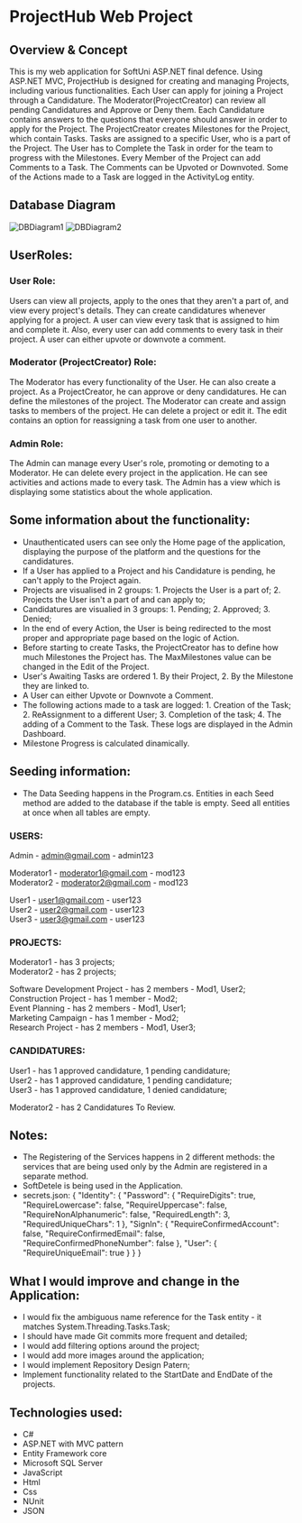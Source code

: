 # ProjectHub Web Project

## Overview & Concept

This is my web application for SoftUni ASP.NET final defence.
Using ASP.NET MVC, ProjectHub is designed for creating and managing Projects, including various functionalities. Each User can apply for joining a Project through a Candidature. The Moderator(ProjectCreator) can review all pending Candidatures and Approve or Deny them.
Each Candidature contains answers to the questions that everyone should answer in order to apply for the Project.
The ProjectCreator creates Milestones for the Project, which contain Tasks. Tasks are assigned to a specific User, who is a part of the Project. The User has to Complete the Task in order for the team to progress with the Milestones.
Every Member of the Project can add Comments to a Task. The Comments can be Upvoted or Downvoted. Some of the Actions made to a Task are logged in the ActivityLog entity.

## Database Diagram

![DBDiagram1](https://github.com/user-attachments/assets/2c083716-3700-4f6b-8038-0e3db08cb317)
![DBDiagram2](https://github.com/user-attachments/assets/fbbe0ab6-59f4-451d-b25a-26a645318882)

## UserRoles:

### User Role:

Users can view all projects, apply to the ones that they aren't a part of, and view every project's details. They can create candidatures whenever applying for a project. A user can view every task that is assigned to him and complete it. Also, every user can add comments to every task in their project. A user can either upvote or downvote a comment.

### Moderator (ProjectCreator) Role:

The Moderator has every functionality of the User. He can also create a project. As a ProjectCreator, he can approve or deny candidatures. He can define the milestones of the project. The Moderator can create and assign tasks to members of the project. He can delete a project or edit it. The edit contains an option for reassigning a task from one user to another.

### Admin Role:

The Admin can manage every User's role, promoting or demoting to a Moderator. He can delete every project in the application. He can see activities and actions made to every task. The Admin has a view which is displaying some statistics about the whole application.

## Some information about the functionality:

- Unauthenticated users can see only the Home page of the application, displaying the purpose of the platform and the questions for the candidatures.
- If a User has applied to a Project and his Candidature is pending, he can't apply to the Project again.
- Projects are visualised in 2 groups: 1. Projects the User is a part of; 2. Projects the User isn't a part of and can apply to;
- Candidatures are visualied in 3 groups: 1. Pending; 2. Approved; 3. Denied;
- In the end of every Action, the User is being redirected to the most proper and appropriate page based on the logic of Action.
- Before starting to create Tasks, the ProjectCreator has to define how much Milestones the Project has. The MaxMilestones value can be changed in the Edit of the Project.
- User's Awaiting Tasks are ordered 1. By their Project, 2. By the Milestone they are linked to.
- A User can either Upvote or Downvote a Comment.
- The following actions made to a task are logged: 1. Creation of the Task; 2. ReAssignment to a different User; 3. Completion of the task; 4. The adding of a Comment to the Task. These logs are displayed in the Admin Dashboard.
- Milestone Progress is calculated dinamically.

## Seeding information:

- The Data Seeding happens in the Program.cs. Entities in each Seed method are added to the database if the table is empty. Seed all entities at once when all tables are empty.

### USERS:

Admin - admin@gmail.com - admin123 <br />

Moderator1 - moderator1@gmail.com - mod123 <br />
Moderator2 - moderator2@gmail.com - mod123 <br />

User1 - user1@gmail.com - user123 <br />
User2 - user2@gmail.com - user123 <br />
User3 - user3@gmail.com - user123 <br />

### PROJECTS:

Moderator1 - has 3 projects; <br />
Moderator2 - has 2 projects; <br />

Software Development Project - has 2 members - Mod1, User2; <br />
Construction Project - has 1 member - Mod2; <br />
Event Planning - has 2 members - Mod1, User1; <br />
Marketing Campaign - has 1 member - Mod2; <br />
Research Project - has 2 members - Mod1, User3; <br />

### CANDIDATURES:

User1 - has 1 approved candidature, 1 pending candidature; <br />
User2 - has 1 approved candidature, 1 pending candidature; <br />
User3 - has 1 approved candidature, 1 denied candidature; <br />

Moderator2 - has 2 Candidatures To Review. <br />

## Notes:

- The Registering of the Services happens in 2 different methods: the services that are being used only by the Admin are registered in a separate method.
- SoftDetele is being used in the Application.
- secrets.json:
  {
  "Identity": {
  "Password": {
  "RequireDigits": true,
  "RequireLowercase": false,
  "RequireUppercase": false,
  "RequireNonAlphanumeric": false,
  "RequiredLength": 3,
  "RequiredUniqueChars": 1
  },
  "SignIn": {
  "RequireConfirmedAccount": false,
  "RequireConfirmedEmail": false,
  "RequireConfirmedPhoneNumber": false
  },
  "User": {
  "RequireUniqueEmail": true
  }
  }
  }

## What I would improve and change in the Application:

- I would fix the ambiguous name reference for the Task entity - it matches System.Threading.Tasks.Task;
- I should have made Git commits more frequent and detailed;
- I would add filtering options around the project;
- I would add more images around the application;
- I would implement Repository Design Patern;
- Implement functionality related to the StartDate and EndDate of the projects.

## Technologies used:

- C#
- ASP.NET with MVC pattern
- Entity Framework core
- Microsoft SQL Server
- JavaScript
- Html
- Css
- NUnit
- JSON
